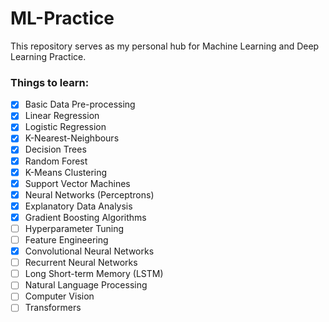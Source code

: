 # ML-Practice

This repository serves as my personal hub for Machine Learning and Deep Learning Practice.

### Things to learn:
- [x] Basic Data Pre-processing
- [x] Linear Regression
- [x] Logistic Regression
- [x] K-Nearest-Neighbours
- [x] Decision Trees
- [x] Random Forest
- [x] K-Means Clustering
- [x] Support Vector Machines
- [x] Neural Networks (Perceptrons)
- [x] Explanatory Data Analysis
- [x] Gradient Boosting Algorithms
- [ ] Hyperparameter Tuning
- [ ] Feature Engineering
- [x] Convolutional Neural Networks
- [ ] Recurrent Neural Networks
- [ ] Long Short-term Memory (LSTM)
- [ ] Natural Language Processing
- [ ] Computer Vision
- [ ] Transformers
